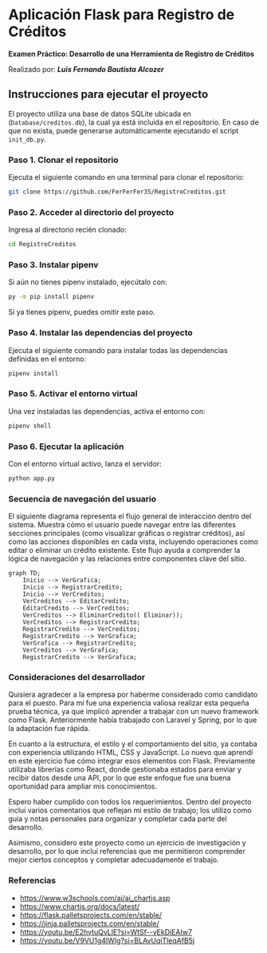 # Aplicación Flask para Registro de Créditos

**Examen Práctico: Desarrollo de una Herramienta de Registro de Créditos**

Realizado por: ***Luis Fernando Bautista Alcozer***

## Instrucciones para ejecutar el proyecto

El proyecto utiliza una base de datos SQLite ubicada en (`Database/creditos.db`), la cual ya está incluida en el repositorio. En caso de que no exista, puede generarse automáticamente ejecutando el script `init_db.py`.


### Paso 1. Clonar el repositorio
Ejecuta el siguiente comando en una terminal para clonar el repositorio:
```bash
git clone https://github.com/FerFerFer35/RegistroCreditos.git
```

### Paso 2. Acceder al directorio del proyecto
Ingresa al directorio recién clonado:
```bash
cd RegistroCreditos
```

### Paso 3. Instalar pipenv
Si aún no tienes pipenv instalado, ejecútalo con:
```bash
py -m pip install pipenv
```
Si ya tienes pipenv, puedes omitir este paso.

### Paso 4. Instalar las dependencias del proyecto
Ejecuta el siguiente comando para instalar todas las dependencias definidas en el entorno:
```bash
pipenv install
```

### Paso 5. Activar el entorno virtual
Una vez instaladas las dependencias, activa el entorno con:
```bash
pipenv shell
```

### Paso 6. Ejecutar la aplicación
Con el entorno virtual activo, lanza el servidor:
```bash
python app.py
```


### Secuencia de navegación del usuario
El siguiente diagrama representa el flujo general de interacción dentro del sistema. Muestra cómo el usuario puede navegar entre las diferentes secciones principales (como visualizar gráficas o registrar créditos), así como las acciones disponibles en cada vista, incluyendo operaciones como editar o eliminar un crédito existente. Este flujo ayuda a comprender la lógica de navegación y las relaciones entre componentes clave del sitio.

```mermaid
graph TD;
    Inicio --> VerGrafica;
    Inicio --> RegistrarCredito;
    Inicio --> VerCreditos;
    VerCreditos --> EditarCredito;
    EditarCredito --> VerCreditos;
    VerCreditos --> EliminarCredito(( Eliminar));
    VerCreditos --> RegistrarCredito;
    RegistrarCredito --> VerCreditos;
    RegistrarCredito --> VerGrafica;
    VerGrafica --> RegistrarCredito;
    VerCreditos --> VerGrafica;
    RegistrarCredito --> VerGrafica;
```

### Consideraciones del desarrollador
Quisiera agradecer a la empresa por haberme considerado como candidato para el puesto. Para mí fue una experiencia valiosa realizar esta pequeña prueba técnica, ya que implicó aprender a trabajar con un nuevo framework como Flask. Anteriormente había trabajado con Laravel y Spring, por lo que la adaptación fue rápida.

En cuanto a la estructura, el estilo y el comportamiento del sitio, ya contaba con experiencia utilizando HTML, CSS y JavaScript. Lo nuevo que aprendí en este ejercicio fue cómo integrar esos elementos con Flask. Previamente utilizaba librerías como React, donde gestionaba estados para enviar y recibir datos desde una API, por lo que este enfoque fue una buena oportunidad para ampliar mis conocimientos.

Espero haber cumplido con todos los requerimientos. Dentro del proyecto incluí varios comentarios que reflejan mi estilo de trabajo; los utilizo como guía y notas personales para organizar y completar cada parte del desarrollo.

Asimismo, considero este proyecto como un ejercicio de investigación y desarrollo, por lo que incluí referencias que me permitieron comprender mejor ciertos conceptos y completar adecuadamente el trabajo.



### Referencias
- <https://www.w3schools.com/ai/ai_chartjs.asp>
- <https://www.chartjs.org/docs/latest/>
- <https://flask.palletsprojects.com/en/stable/>
- <https://jinja.palletsprojects.com/en/stable/>
- <https://youtu.be/E2hytuQvLlE?si=WtSf--yEkDiEAIw7>
- <https://youtu.be/V9VU1g4IWlg?si=BLAvUqiTleqAfB5j>